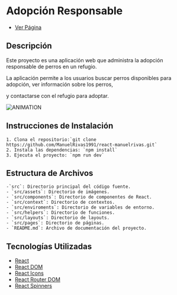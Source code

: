 # Adopción Responsable

+ [Ver Página](https://react-manuelrivas.vercel.app)

## Descripción

Este proyecto es una aplicación web que administra la adopción responsable de perros en un refugio.

La aplicación permite a los usuarios buscar perros disponibles para adopción, ver información sobre los perros,

y contactarse con el refugio para adoptar.

![ANIMATION](./src/assets/Animation.gif)

## Instrucciones de Instalación

    1. Clona el repositorio:`git clone https://github.com/ManuelRivas1991/react-manuelrivas.git`
    2. Instala las dependencias: `npm install`
    3. Ejecuta el proyecto: `npm run dev`

## Estructura de Archivos

    -`src`: Directorio principal del código fuente.
    - `src/assets`: Directorio de imágenes.
    - `src/components`: Directorio de componentes de React.
    - `src/context`: Directorio de contextos.
    - `src/enviroments`: Directorio de variables de entorno.
    - `src/helpers`: Directorio de funciones.
    - `src/layouts`: Directorio de layouts.
    - `src/pages`: Directorio de páginas.
    - `README.md`: Archivo de documentación del proyecto.

## Tecnologías Utilizadas

- [React](https://reactjs.org/)
- [React DOM](https://reactjs.org/docs/react-dom.html)
- [React Icons](https://react-icons.github.io/react-icons/)
- [React Router DOM](https://reactrouter.com/web/guides/quick-start)
- [React Spinners](https://www.npmjs.com/package/react-spinners)
